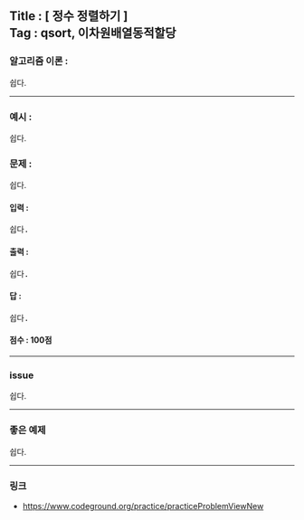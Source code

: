 
## Title : [ 정수 정렬하기 ] <br/> Tag : qsort, 이차원배열동적할당

### 알고리즘 이론 :
쉽다.

<hr>

### 예시 :
쉽다.

### 문제 :
쉽다.


#### 입력 :
<pre>
쉽다.
</pre>

#### 출력 :
<pre>
쉽다.
</pre>

#### 답 :
<pre>
쉽다.
</pre>

#### 점수 : 100점

<hr>

### issue
쉽다.

<hr>

### 좋은 예제
쉽다.

<hr>

### 링크
* <https://www.codeground.org/practice/practiceProblemViewNew>
